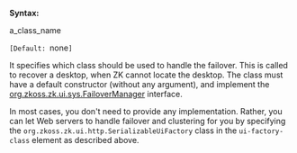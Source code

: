 **Syntax:**

<failover-manager-class>a_class_name</failover-manager-class>

`[Default: `none`]`

It specifies which class should be used to handle the failover. This is
called to recover a desktop, when ZK cannot locate the desktop. The
class must have a default constructor (without any argument), and
implement the
[org.zkoss.zk.ui.sys.FailoverManager](https://www.zkoss.org/javadoc/latest/zk/org/zkoss/zk/ui/sys/FailoverManager.html)
interface.

In most cases, you don't need to provide any implementation. Rather, you
can let Web servers to handle failover and clustering for you by
specifying the
`org.zkoss.zk.ui.http.SerializableUiFactory` class in
the `ui-factory-class` element as described above.


